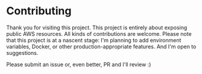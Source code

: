 # Contributing

Thank you for visiting this project. This project is entirely about exposing public AWS resources. All kinds of contributions are welcome. Please note that this project is at a nascent stage: I'm planning to add environment variables, Docker, or other production-appropriate features. And I'm open to suggestions.

Please submit an issue or, even better, PR and I'll review :)
